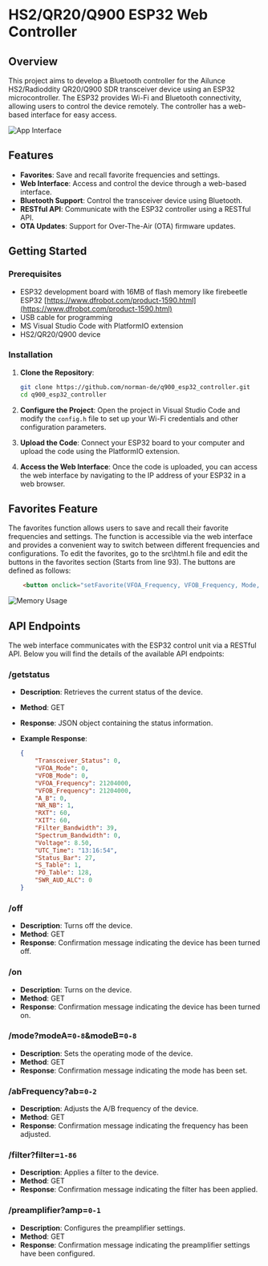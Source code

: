 # HS2/QR20/Q900 ESP32 Web Controller

## Overview

This project aims to develop a Bluetooth controller for the Ailunce HS2/Radioddity QR20/Q900 SDR transceiver device using an ESP32 microcontroller. The ESP32 provides Wi-Fi and Bluetooth connectivity, allowing users to control the device remotely. The controller has a web-based interface for easy access.

![App Interface](img/app.png)

## Features

- **Favorites**: Save and recall favorite frequencies and settings.
- **Web Interface**: Access and control the device through a web-based interface.
- **Bluetooth Support**: Control the transceiver device using Bluetooth.
- **RESTful API**: Communicate with the ESP32 controller using a RESTful API.
- **OTA Updates**: Support for Over-The-Air (OTA) firmware updates.

## Getting Started

### Prerequisites

- ESP32 development board with 16MB of flash memory like firebeetle ESP32 [https://www.dfrobot.com/product-1590.html](https://www.dfrobot.com/product-1590.html)
- USB cable for programming
- MS Visual Studio Code with PlatformIO extension
- HS2/QR20/Q900 device

### Installation

1. **Clone the Repository**:

    ```sh
    git clone https://github.com/norman-de/q900_esp32_controller.git
    cd q900_esp32_controller
    ```

2. **Configure the Project**:
    Open the project in Visual Studio Code and modify the `config.h` file to set up your Wi-Fi credentials and other configuration parameters.

3. **Upload the Code**:
    Connect your ESP32 board to your computer and upload the code using the PlatformIO extension.

4. **Access the Web Interface**:
    Once the code is uploaded, you can access the web interface by navigating to the IP address of your ESP32 in a web browser.

## Favorites Feature

The favorites function allows users to save and recall their favorite frequencies and settings. The function is accessible via the web interface and provides a convenient way to switch between different frequencies and configurations. To edit the favorites, go to the src\html.h file and edit the buttons in the favorites section (Starts from line 93). The buttons are defined as follows:

```html
    <button onclick="setFavorite(VFOA_Frequency, VFOB_Frequency, Mode, Filter_Bandwidth)">Favorite Name</button>
```

![Memory Usage](img/memory.png)

## API Endpoints

The web interface communicates with the ESP32 control unit via a RESTful API. Below you will find the details of the available API endpoints:

### /getstatus

- **Description**: Retrieves the current status of the device.
- **Method**: GET
- **Response**: JSON object containing the status information.
- **Example Response**:
  
    ```json
    {
        "Transceiver_Status": 0,
        "VFOA_Mode": 0,
        "VFOB_Mode": 0,
        "VFOA_Frequency": 21204000,
        "VFOB_Frequency": 21204000,
        "A_B": 0,
        "NR_NB": 1,
        "RXT": 60,
        "XIT": 60,
        "Filter_Bandwidth": 39,
        "Spectrum_Bandwidth": 0,
        "Voltage": 8.50,
        "UTC_Time": "13:16:54",
        "Status_Bar": 27,
        "S_Table": 1,
        "PO_Table": 128,
        "SWR_AUD_ALC": 0
    }
    ```



### /off

- **Description**: Turns off the device.
- **Method**: GET
- **Response**: Confirmation message indicating the device has been turned off.

### /on

- **Description**: Turns on the device.
- **Method**: GET
- **Response**: Confirmation message indicating the device has been turned on.

### /mode?modeA=`0-8`&modeB=`0-8`

- **Description**: Sets the operating mode of the device.
- **Method**: GET
- **Response**: Confirmation message indicating the mode has been set.

### /abFrequency?ab=`0-2`

- **Description**: Adjusts the A/B frequency of the device.
- **Method**: GET
- **Response**: Confirmation message indicating the frequency has been adjusted.

### /filter?filter=`1-86`

- **Description**: Applies a filter to the device.
- **Method**: GET
- **Response**: Confirmation message indicating the filter has been applied.

### /preamplifier?amp=`0-1`

- **Description**: Configures the preamplifier settings.
- **Method**: GET
- **Response**: Confirmation message indicating the preamplifier settings have been configured.